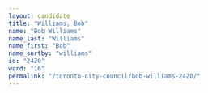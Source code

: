 ```yaml
---
layout: candidate
title: "Williams, Bob"
name: "Bob Williams"
name_last: "Williams"
name_first: "Bob"
name_sortby: "williams"
id: "2420"
ward: "16"
permalink: "/toronto-city-council/bob-williams-2420/"
---
```

